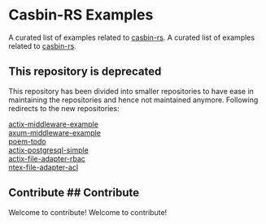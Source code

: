 # Casbin-RS Examples


A curated list of examples related to [casbin-rs](https://github.com/casbin/casbin-rs).	A curated list of examples related to [casbin-rs](https://github.com/casbin/casbin-rs).


## This repository is deprecated
This repository has been divided into smaller repositories to have ease in maintaining the repositories and hence not maintained anymore. Following redirects to the new repositories:

[actix-middleware-example](https://github.com/casbin-rs/actix-middleware-example) \
[axum-middleware-example](https://github.com/casbin-rs/axum-middleware-example) \
[poem-todo](https://github.com/casbin-rs/poem-todo) \
[actix-postgresql-simple](https://github.com/casbin-rs/actix-postgresql-simple) \
[actix-file-adapter-rbac](https://github.com/casbin-rs/actix-file-adapter-rbac) \
[ntex-file-adapter-acl](https://github.com/casbin-rs/ntex-file-adapter-acl)


## Contribute	## Contribute


Welcome to contribute!	Welcome to contribute!
